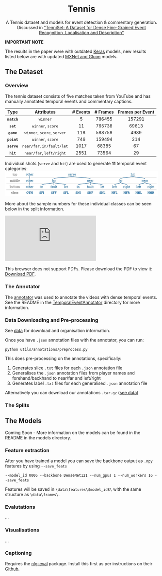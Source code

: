 <h1 align='center'>Tennis</h1>
<p align=center>
A Tennis dataset and models for event detection & commentary generation. Discussed in <a href="http://hf.id.au/papers/DICTA17_Tennis.pdf">"TenniSet: A Dataset for Dense Fine-Grained Event Recognition, Localisation and Description"</a>


<b>IMPORTANT NOTE</b>

The results in the paper were with outdated <a href="https://keras.io/">Keras</a> models, new results listed below are 
with updated <a href="https://mxnet.apache.org/">MXNet and Gluon</a> models.
</p>


## The Dataset

### Overview
The tennis dataset consists of five matches taken from YouTube and has manually annotated temporal events and commentary 
captions.

| Type | Attributes | # Events | # Frames | Frames per Event |
| :---:        |     :---:      |        :---: |     :---:      |        :---: |
| **`match`**   | `winner`     | 5    | 786455 | 157291 |
| **`set`**   | `winner`, `score`  | 11    | 765738 | 69613 |
| **`game`**   | `winner`, `score`, `server`     | 118    | 588759 | 4989 |
| **`point`**   | `winner`, `score`     | 746    | 159494 | 214 |
| **`serve`**   | `near/far`, `in/fault/let`    | 1017   | 68385 | 67 |
| **`hit`**   | `near/far`, `left/right`  | 2551    | 73564 | 29 |


Individual shots (`serve` and `hit`) are used to generate **11** temporal event categories:
![class hierarchy](img/tennis_cls_hier.jpg)

More about the sample numbers for these individual classes can be seen below in the split information.

<object data="http://hf.id.au/papers/CVnn.pdf" type="application/pdf" width="700px" height="700px">
    <embed src="http://hf.id.au/papers/CVnn.pdf">
        <p>This browser does not support PDFs. Please download the PDF to view it: <a href="http://hf.id.au/papers/CVnn.pdf">Download PDF</a>.</p>
    </embed>
</object>


### The Annotator
The [annotator](https://github.com/HaydenFaulkner/TemporalEventAnnotator) was used to annotate the videos with
dense temporal events. See the README in the
[TemporalEventAnnotator](/TemporalEventAnnotator/) directory for more information.

### Data Downloading and Pre-processing
See [data](/data/) for download and organisation information.

Once you have `.json` annotation files with the annotator, you can run:
```
python utils/annotations/preprocess.py
```

This does pre-processing on the annotations, specifically:
1. Generates slice `.txt` files for each `.json` annotation file
2. Generalises the `.json` annotation files from player names and
forehand/backhand to near/far and left/right
3. Generates label `.txt` files for each generalised `.json` annotation
 file

Alternatively you can download our annotations `.tar.gz`
([see data](/data/))

### The Splits

## The Models
Coming Soon - More information on the models can be found in the README in the models directory.

### Feature extraction
After you have trained a model you can save the backbone output as `.npy` features by using `--save_feats`
```
--model_id 0006 --backbone DenseNet121 --num_gpus 1 --num_workers 16 --save_feats
```
Features will be saved in `\data\features\$model_id$\` with the same structure as `\data\frames\`.

### Evalutations
...

### Visualisations
...

### Captioning
Requires the [nlg-eval](https://github.com/Maluuba/nlg-eval) package. Install this first as per instructions on their 
[Github](https://github.com/Maluuba/nlg-eval).
